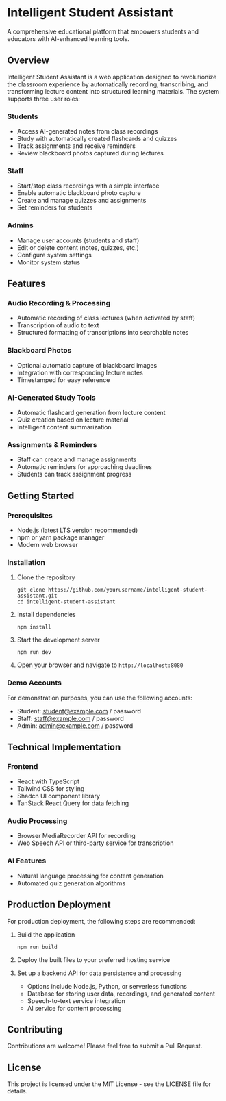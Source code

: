 
# Intelligent Student Assistant

A comprehensive educational platform that empowers students and educators with AI-enhanced learning tools.

## Overview

Intelligent Student Assistant is a web application designed to revolutionize the classroom experience by automatically recording, transcribing, and transforming lecture content into structured learning materials. The system supports three user roles:

### Students
- Access AI-generated notes from class recordings
- Study with automatically created flashcards and quizzes
- Track assignments and receive reminders
- Review blackboard photos captured during lectures

### Staff
- Start/stop class recordings with a simple interface
- Enable automatic blackboard photo capture
- Create and manage quizzes and assignments
- Set reminders for students

### Admins
- Manage user accounts (students and staff)
- Edit or delete content (notes, quizzes, etc.)
- Configure system settings
- Monitor system status

## Features

### Audio Recording & Processing
- Automatic recording of class lectures (when activated by staff)
- Transcription of audio to text
- Structured formatting of transcriptions into searchable notes

### Blackboard Photos
- Optional automatic capture of blackboard images
- Integration with corresponding lecture notes
- Timestamped for easy reference

### AI-Generated Study Tools
- Automatic flashcard generation from lecture content
- Quiz creation based on lecture material
- Intelligent content summarization

### Assignments & Reminders
- Staff can create and manage assignments
- Automatic reminders for approaching deadlines
- Students can track assignment progress

## Getting Started

### Prerequisites
- Node.js (latest LTS version recommended)
- npm or yarn package manager
- Modern web browser

### Installation

1. Clone the repository
   ```
   git clone https://github.com/yourusername/intelligent-student-assistant.git
   cd intelligent-student-assistant
   ```

2. Install dependencies
   ```
   npm install
   ```

3. Start the development server
   ```
   npm run dev
   ```

4. Open your browser and navigate to `http://localhost:8080`

### Demo Accounts

For demonstration purposes, you can use the following accounts:

- Student: student@example.com / password
- Staff: staff@example.com / password
- Admin: admin@example.com / password

## Technical Implementation

### Frontend
- React with TypeScript
- Tailwind CSS for styling
- Shadcn UI component library
- TanStack React Query for data fetching

### Audio Processing
- Browser MediaRecorder API for recording
- Web Speech API or third-party service for transcription

### AI Features
- Natural language processing for content generation
- Automated quiz generation algorithms

## Production Deployment

For production deployment, the following steps are recommended:

1. Build the application
   ```
   npm run build
   ```

2. Deploy the built files to your preferred hosting service

3. Set up a backend API for data persistence and processing
   - Options include Node.js, Python, or serverless functions
   - Database for storing user data, recordings, and generated content
   - Speech-to-text service integration
   - AI service for content processing

## Contributing

Contributions are welcome! Please feel free to submit a Pull Request.

## License

This project is licensed under the MIT License - see the LICENSE file for details.
